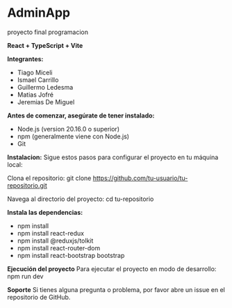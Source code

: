 # AdminApp
proyecto final programacion

**React + TypeScript + Vite**

**Integrantes:**
- Tiago Miceli
- Ismael Carrillo
- Guillermo Ledesma
- Matias Jofré
- Jeremias De Miguel


**Antes de comenzar, asegúrate de tener instalado:**

- Node.js (version 20.16.0 o superior)
- npm (generalmente viene con Node.js)
- Git


**Instalacion:**
Sigue estos pasos para configurar el proyecto en tu máquina local:

Clona el repositorio:
git clone https://github.com/tu-usuario/tu-repositorio.git

Navega al directorio del proyecto:
cd tu-repositorio

**Instala las dependencias:**
- npm install
- npm install react-redux
- npm install @reduxjs/tolkit
- npm install react-router-dom
- npm install react-bootstrap bootstrap


**Ejecución del proyecto**
Para ejecutar el proyecto en modo de desarrollo:
npm run dev


**Soporte**
Si tienes alguna pregunta o problema, por favor abre un issue en el repositorio de GitHub.

